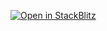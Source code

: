 [![Open in StackBlitz](https://developer.stackblitz.com/img/open_in_stackblitz.svg)](https://stackblitz.com/fork/github/johnhwhite/code-examples/tree/main/forms-selection-box-radio)

